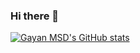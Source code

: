### Hi there 👋

<!--
**GayanMSD/gayanmsd** is a ✨ _special_ ✨ repository because its `README.md` (this file) appears on your GitHub profile.

Here are some ideas to get you started:

- 🔭 I’m currently working on ...
- 🌱 I’m currently learning ...
- 👯 I’m looking to collaborate on ...
- 🤔 I’m looking for help with ...
- 💬 Ask me about ...
- 📫 How to reach me: ...
- 😄 Pronouns: ...
- ⚡ Fun fact: ...
-->

[![Gayan MSD's GitHub stats](https://github-readme-stats.vercel.app/api?username=GayanMSD&count_private=true&theme=outrun&show_icons=true)](https://github.com/GayanMSD/github-readme-stats)
